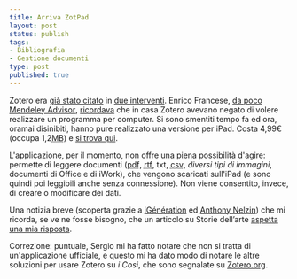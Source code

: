 ```yaml
--- 
title: Arriva ZotPad
layout: post
status: publish
tags: 
- Bibliografia
- Gestione documenti
type: post
published: true
---
```

Zotero era <a href="/2011/11/22/adattarsi-a-diverse-norme-redazionali.html" title="Adattarsi a diverse norme redazionali, su Zeriuno">già stato citato</a> in <a href="/2011/11/24/programmi-di-gestione-bibliografica.html" title="Programmi di gestione bibliografica, su Zeriuno">due interventi</a>. Enrico Francese, <a href="//identi.ca/notice/88920508" title="Enrico Francese su identi.ca">da poco <span lang="en">Mendeley Advisor</span></a>, <a href="//fraenrico.carcosa.it/?p=1150" title="Enrico Francese parla di Zotero e Mendeley, sul suo blog">ricordava</a> che in casa Zotero avevano negato di volere realizzare un programma per computer. Si sono smentiti tempo fa ed ora, oramai disinibiti, hanno pure realizzato una versione per iPad. Costa 4,99€ (occupa 1,2<abbr title="Mega Bytes" lang="en">MB</abbr>) e <a href="//itunes.apple.com/it/app/zotpad/id497260579?mt=8" title="Zotpad, per trovarlo su iTunes Store, descrizione del programma in inglese">si trova qui</a>.

L'applicazione, per il momento, non offre una piena possibilità d'agire: permette di leggere documenti (<abbr title="Portable document format" lang="en">pdf</abbr>, <abbr title="Richt text format" lang="en">rtf</abbr>, txt, <abbr title="comma separated value" lang="en">csv</abbr>, <i>diversi tipi di immagini</i>, documenti di <span lang="en">Office</span> e di <span lang="en">iWork</span>), che vengono scaricati sull'iPad (e sono quindi poi leggibili anche senza connessione). Non viene consentito, invece, di creare o modificare dei dati.

Una notizia breve (scoperta grazie a <a href="//www.igeneration.fr/app-store/zotpad-un-premier-client-zotero-pour-ipad-76622" title="Annuncio dell'arrivo di ZotPad, su iGénération, in francese" lang="fr">iGénération</a> ed <a href="//anthonynelzin.com/" title="Antony Nelzin, pagina di presentazione, in fracese" lang="fr">Anthony Nelzin</a>) che mi ricorda, se ve ne fosse bisogno, che un articolo su Storie dell&#8217;arte <a href="//storiedellarte.com/2012/01/ma-quel-quadro-non-era-in-italia.html" title="Ma quel quadro non era in Italia?, su Storie dell'arte">aspetta una mia risposta</a>.

Correzione: puntuale, Sergio mi ha fatto notare che non si tratta di un'applicazione ufficiale, e questo mi ha dato modo di notare le altre soluzioni per usare Zotero su <i>i Cosi</i>, che sono segnalate su <a href="//www.zotero.org/blog/zotero-apps-go-mobile/" title="Le applicazioni per Zotero, in inglese">Zotero.org</a>.